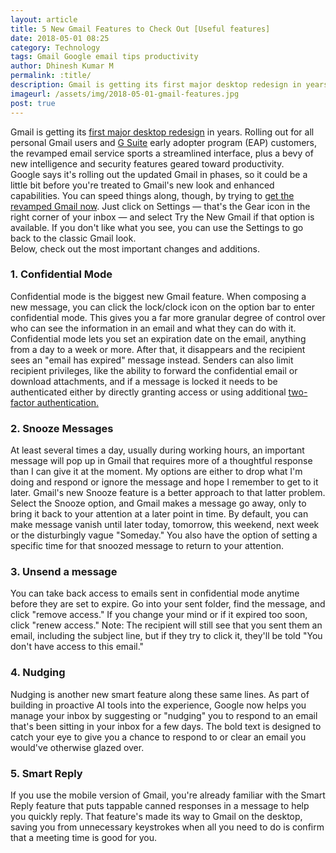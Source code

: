 ```yaml
---
layout: article
title: 5 New Gmail Features to Check Out [Useful features]
date: 2018-05-01 08:25 
category: Technology
tags: Gmail Google email tips productivity
author: Dhinesh Kumar M
permalink: :title/
description: Gmail is getting its first major desktop redesign in years. Rolling out for all personal Gmail users. Checkout the top 5 features.
imageurl: /assets/img/2018-05-01-gmail-features.jpg
post: true
---
```


Gmail is getting its <a href="https://www.pcmag.com/news/360579/google-is-giving-gmail-a-makeover">first major desktop redesign</a> in years. Rolling out for all personal Gmail users and <a href="https://www.pcmag.com/review/352023/google-g-suite">G Suite</a> early adopter program (EAP) customers, the revamped email service sports a streamlined interface, plus a bevy of new intelligence and security features geared toward productivity. 
<br>
Google says it's rolling out the updated Gmail in phases, so it could be a little bit before you're treated to Gmail's new look and enhanced capabilities. You can speed things along, though, by trying to <a href="https://www.tomsguide.com/us/how-to-get-new-gmail,news-27061.html">get the revamped Gmail now</a>. Just click on Settings — that's the Gear icon in the right corner of your inbox — and select Try the New Gmail if that option is available. If you don't like what you see, you can use the Settings to go back to the classic Gmail look.
<br>
Below, check out the most important changes and additions.
<br>
<h3><b>1. Confidential Mode</b></h3>
Confidential mode is the biggest new Gmail feature. When composing a new message, you can click the lock/clock icon on the option bar to enter confidential mode.
This gives you a far more granular degree of control over who can see the information in an email and what they can do with it. Confidential mode lets you set an expiration date on the email, anything from a day to a week or more. After that, it disappears and the recipient sees an "email has expired" message instead.
Senders can also limit recipient privileges, like the ability to forward the confidential email or download attachments, and if a message is locked it needs to be authenticated either by directly granting access or using additional <a href="https://www.pcmag.com/feature/358289/two-factor-authentication-who-has-it-and-how-to-set-it-up">two-factor authentication.</a>
<br>
<h3><b>2. Snooze Messages</b></h3>
At least several times a day, usually during working hours, an important message will pop up in Gmail that requires more of a thoughtful response than I can give it at the moment. My options are either to drop what I'm doing and respond or ignore the message and hope I remember to get to it later. Gmail's new Snooze feature is a better approach to that latter problem.
Select the Snooze option, and Gmail makes a message go away, only to bring it back to your attention at a later point in time. By default, you can make message vanish until later today, tomorrow, this weekend, next week or the disturbingly vague "Someday." You also have the option of setting a specific time for that snoozed message to return to your attention.
<br>
<h3><b>3. Unsend a message</b></h3> 
You can take back access to emails sent in confidential mode anytime before they are set to expire. Go into your sent folder, find the message, and click "remove access." If you change your mind or if it expired too soon, click "renew access." 
Note: The recipient will still see that you sent them an email, including the subject line, but if they try to click it, they'll be told "You don't have access to this email." 
<br>
<h3><b>4. Nudging</b></h3>
Nudging is another new smart feature along these same lines. As part of building in proactive AI tools into the experience, Google now helps you manage your inbox by suggesting or "nudging" you to respond to an email that's been sitting in your inbox for a few days. The bold text is designed to catch your eye to give you a chance to respond to or clear an email you would've otherwise glazed over.
<br>
<h3><b>5. Smart Reply</b></h3>
If you use the mobile version of Gmail, you're already familiar with the Smart Reply feature that puts tappable canned responses in a message to help you quickly reply. That feature's made its way to Gmail on the desktop, saving you from unnecessary keystrokes when all you need to do is confirm that a meeting time is good for you.
